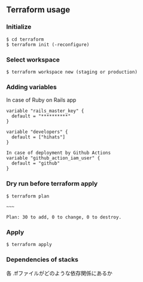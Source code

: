 ## Terraform usage

### Initialize
```
$ cd terraform
$ terraform init (-reconfigure)
```

### Select workspace
```
$ terraform workspace new (staging or production)
```

### Adding variables
In case of Ruby on Rails app
```
variable "rails_master_key" {
  default = "**********"
}

variable "developers" {
  default = ["hihats"]
}

In case of deployment by Github Actions
variable "github_action_iam_user" {
  default = "github"
}
```

### Dry run before terraform apply
```
$ terraform plan

~~~

Plan: 30 to add, 0 to change, 0 to destroy.
```

### Apply
```
$ terraform apply
```

### Dependencies of stacks
各 .tfファイルがどのような依存関係にあるか
